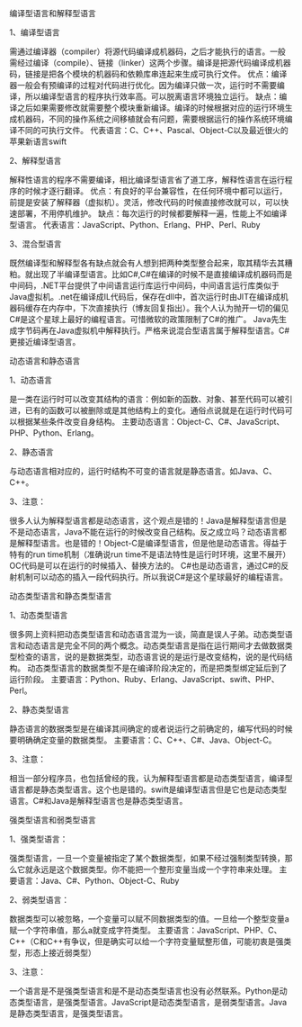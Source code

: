 编译型语言和解释型语言

1、编译型语言

需通过编译器（compiler）将源代码编译成机器码，之后才能执行的语言。一般需经过编译（compile）、链接（linker）这两个步骤。编译是把源代码编译成机器码，链接是把各个模块的机器码和依赖库串连起来生成可执行文件。
优点：编译器一般会有预编译的过程对代码进行优化。因为编译只做一次，运行时不需要编译，所以编译型语言的程序执行效率高。可以脱离语言环境独立运行。
缺点：编译之后如果需要修改就需要整个模块重新编译。编译的时候根据对应的运行环境生成机器码，不同的操作系统之间移植就会有问题，需要根据运行的操作系统环境编译不同的可执行文件。
代表语言：C、C++、Pascal、Object-C以及最近很火的苹果新语言swift



2、解释型语言

解释性语言的程序不需要编译，相比编译型语言省了道工序，解释性语言在运行程序的时候才逐行翻译。
优点：有良好的平台兼容性，在任何环境中都可以运行，前提是安装了解释器（虚拟机）。灵活，修改代码的时候直接修改就可以，可以快速部署，不用停机维护。
缺点：每次运行的时候都要解释一遍，性能上不如编译型语言。
代表语言：JavaScript、Python、Erlang、PHP、Perl、Ruby


3、混合型语言

既然编译型和解释型各有缺点就会有人想到把两种类型整合起来，取其精华去其糟粕。就出现了半编译型语言。比如C#,C#在编译的时候不是直接编译成机器码而是中间码，.NET平台提供了中间语言运行库运行中间码，中间语言运行库类似于Java虚拟机。.net在编译成IL代码后，保存在dll中，首次运行时由JIT在编译成机器码缓存在内存中，下次直接执行（博友回复指出）。我个人认为抛开一切的偏见C#是这个星球上最好的编程语言。可惜微软的政策限制了C#的推广。
Java先生成字节码再在Java虚拟机中解释执行。严格来说混合型语言属于解释型语言。C#更接近编译型语言。


动态语言和静态语言

1、动态语言

是一类在运行时可以改变其结构的语言：例如新的函数、对象、甚至代码可以被引进，已有的函数可以被删除或是其他结构上的变化。通俗点说就是在运行时代码可以根据某些条件改变自身结构。
主要动态语言：Object-C、C#、JavaScript、PHP、Python、Erlang。

2、静态语言

与动态语言相对应的，运行时结构不可变的语言就是静态语言。如Java、C、C++。

3、注意：

很多人认为解释型语言都是动态语言，这个观点是错的！Java是解释型语言但是不是动态语言，Java不能在运行的时候改变自己结构。反之成立吗？动态语言都是解释型语言。也是错的！Object-C是编译型语言，但是他是动态语言。得益于特有的run time机制（准确说run time不是语法特性是运行时环境，这里不展开）OC代码是可以在运行的时候插入、替换方法的。
C#也是动态语言，通过C#的反射机制可以动态的插入一段代码执行。所以我说C#是这个星球最好的编程语言。


动态类型语言和静态类型语言

1、动态类型语言

很多网上资料把动态类型语言和动态语言混为一谈，简直是误人子弟。动态类型语言和动态语言是完全不同的两个概念。动态类型语言是指在运行期间才去做数据类型检查的语言，说的是数据类型，动态语言说的是运行是改变结构，说的是代码结构。
动态类型语言的数据类型不是在编译阶段决定的，而是把类型绑定延后到了运行阶段。
主要语言：Python、Ruby、Erlang、JavaScript、swift、PHP、Perl。

2、静态类型语言

静态语言的数据类型是在编译其间确定的或者说运行之前确定的，编写代码的时候要明确确定变量的数据类型。
主要语言：C、C++、C#、Java、Object-C。

3、注意：

相当一部分程序员，也包括曾经的我，认为解释型语言都是动态类型语言，编译型语言都是静态类型语言。这个也是错的。swift是编译型语言但是它也是动态类型语言。C#和Java是解释型语言也是静态类型语言。


强类型语言和弱类型语言

1、强类型语言：

强类型语言，一旦一个变量被指定了某个数据类型，如果不经过强制类型转换，那么它就永远是这个数据类型。你不能把一个整形变量当成一个字符串来处理。
主要语言：Java、C#、Python、Object-C、Ruby

2、弱类型语言：

数据类型可以被忽略，一个变量可以赋不同数据类型的值。一旦给一个整型变量a赋一个字符串值，那么a就变成字符类型。
主要语言：JavaScript、PHP、C、C++（C和C++有争议，但是确实可以给一个字符变量赋整形值，可能初衷是强类型，形态上接近弱类型）

3、注意：

一个语言是不是强类型语言和是不是动态类型语言也没有必然联系。Python是动态类型语言，是强类型语言。JavaScript是动态类型语言，是弱类型语言。Java是静态类型语言，是强类型语言。
